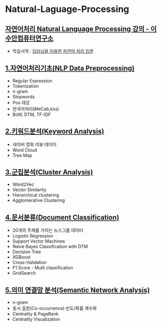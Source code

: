 # Natural-Laguage-Processing
## [자연어처리 Natural Language Processing 강의 - 이수안컴퓨터연구소](https://www.youtube.com/playlist?list=PL7ZVZgsnLwEEoHQAElEPg7l7T6nt25I3N)   
* 학습서적 : [딥러닝을 이용한 자연어 처리 입문](https://wikidocs.net/book/2155)   
  

## [1.자연어처리기초(NLP Data Preprocessing)](https://github.com/gyqls/Natural-Laguage-Processing/blob/main/1.%EC%9E%90%EC%97%B0%EC%96%B4%EC%B2%98%EB%A6%AC%20%EA%B8%B0%EC%B4%88(NLP).ipynb)
* Regular Expression
* Tokenization
* n-gram
* Stopwords
* Pos 태깅
* 한국어처리(MeCab,kss)
* BoW, DTM, TF-IDF
  
## [2.키워드분석(Keyword Analysis)](https://github.com/gyqls/Natural-Laguage-Processing/blob/main/2.%ED%82%A4%EC%9B%8C%EB%93%9C%EB%B6%84%EC%84%9D(Keyword%20Analysis).ipynb)
* 네이버 영화 리뷰 데이터
* Word Cloud
* Tree Map

## [3.군집분석(Cluster Analysis)](https://github.com/gyqls/Natural-Laguage-Processing/blob/main/3.%EA%B5%B0%EC%A7%91%EB%B6%84%EC%84%9D(Cluster%20Analysis).ipynb)
* Word2Vec
* Vector Similarity
* Hierarchical clustering
* Agglomerative Clustering

## [4.문서분류(Document Classification)](https://github.com/gyqls/Natural-Laguage-Processing/blob/main/4.%EB%AC%B8%EC%84%9C%EB%B6%84%EB%A5%98(Document%20Classification).ipynb)
* 20개의 주제를 가지는 뉴스그룹 데이터
* Logistic Regression
* Support Vector Machines
* Naive Bayes Classification with DTM
* Decision Tree
* XGBoost
* Cross-Validation
* F1 Score - Multi classification
* GridSearch

## [5.의미 연결망 분석(Semantic Network Analysis)](https://github.com/gyqls/Natural-Laguage-Processing/blob/main/5.%EC%9D%98%EB%AF%B8%20%EC%97%B0%EA%B2%B0%EB%A7%9D%20%EB%B6%84%EC%84%9D(Semantic%20Network%20Analysis).ipynb)
* n-gram
* 동시 출현(Co-occurrence) 빈도/확률 계수화
* Centrality & PageRank
* Centrality Visualization
